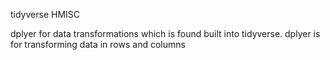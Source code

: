 tidyverse
HMISC

dplyer for data transformations which is found built into tidyverse. 
dplyer is for transforming data in rows and columns


